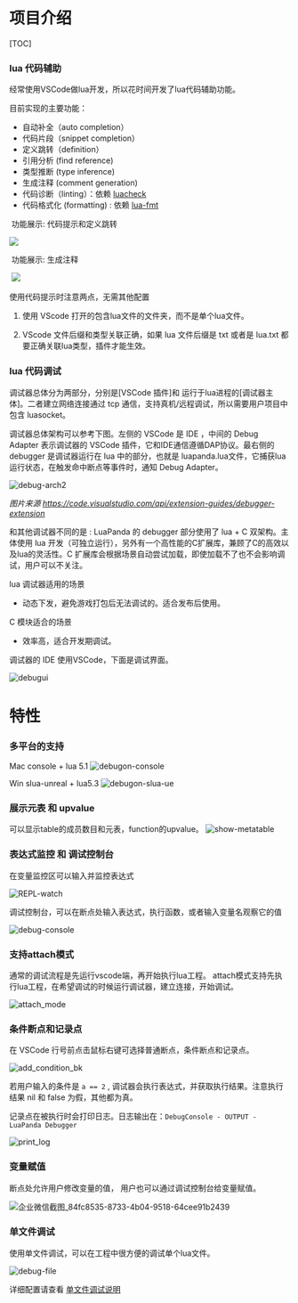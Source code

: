# 项目介绍

[TOC]

### lua 代码辅助

经常使用VSCode做lua开发，所以花时间开发了lua代码辅助功能。

目前实现的主要功能：

- 自动补全（auto completion）
- 代码片段（snippet completion）
- 定义跳转（definition）
- 引用分析  (find reference)
- 类型推断  (type inference)
- 生成注释  (comment generation)
- 代码诊断（linting）：依赖 [luacheck](https://github.com/mpeterv/luacheck)
- 代码格式化  (formatting)  :  依赖 [lua-fmt](https://github.com/trixnz/lua-fmt)



​    功能展示: 代码提示和定义跳转

![](../Res/feature-introduction/codeDefAndCompleting.gif)



​    功能展示: 生成注释	

​    ![](../Res/feature-introduction/generateComments.gif)	

使用代码提示时注意两点，无需其他配置

1. 使用 VScode 打开的包含lua文件的文件夹，而不是单个lua文件。

2. VScode 文件后缀和类型关联正确，如果 lua 文件后缀是 txt 或者是 lua.txt 都要正确关联lua类型，插件才能生效。

   

### lua 代码调试

调试器总体分为两部分，分别是[VSCode 插件]和 运行于lua进程的[调试器主体]。二者建立网络连接通过 tcp 通信，支持真机/远程调试，所以需要用户项目中包含 luasocket。

调试器总体架构可以参考下图。左侧的 VSCode 是 IDE ，中间的 Debug Adapter 表示调试器的 VSCode 插件，它和IDE通信遵循DAP协议。最右侧的 debugger 是调试器运行在 lua 中的部分，也就是 luapanda.lua文件，它捕获lua 运行状态，在触发命中断点等事件时，通知 Debug Adapter。

![debug-arch2](../Res/feature-introduction/debug-arch2.png)

*图片来源 https://code.visualstudio.com/api/extension-guides/debugger-extension*



和其他调试器不同的是 : LuaPanda 的 debugger 部分使用了 lua + C 双架构。主体使用 lua 开发（可独立运行），另外有一个高性能的C扩展库，兼顾了C的高效以及lua的灵活性。C 扩展库会根据场景自动尝试加载，即使加载不了也不会影响调试，用户可以不关注。

lua 调试器适用的场景

- 动态下发，避免游戏打包后无法调试的。适合发布后使用。

C 模块适合的场景

- 效率高，适合开发期调试。

调试器的 IDE 使用VSCode，下面是调试界面。

![debugui](../Res/feature-introduction/debugui.png)



# 特性

### 多平台的支持

Mac  console + lua 5.1
![debugon-console](../Res/feature-introduction/debugon-console.png)

Win  slua-unreal + lua5.3
![debugon-slua-ue](../Res/feature-introduction/debugon-slua-ue.png)



### 展示元表 和 upvalue

可以显示table的成员数目和元表，function的upvalue。
![show-metatable](../Res/feature-introduction/show-metatable.png)



### 表达式监控 和 调试控制台

在变量监控区可以输入并监控表达式

![REPL-watch](../Res/feature-introduction/REPL-watch.png)

调试控制台，可以在断点处输入表达式，执行函数，或者输入变量名观察它的值

![debug-console](../Res/feature-introduction/debug-console.png)



### 支持attach模式

通常的调试流程是先运行vscode端，再开始执行lua工程。
attach模式支持先执行lua工程，在希望调试的时候运行调试器，建立连接，开始调试。

![attach_mode](../Res/feature-introduction/attach_mode.GIF)



### 条件断点和记录点

在 VSCode 行号前点击鼠标右键可选择普通断点，条件断点和记录点。

![add_condition_bk](../Res/feature-introduction/add_condition_bk.png)

若用户输入的条件是 `a == 2` , 调试器会执行表达式，并获取执行结果。注意执行结果 nil 和 false 为假，其他都为真。

记录点在被执行时会打印日志。日志输出在：`DebugConsole - OUTPUT - LuaPanda Debugger` 

![print_log](../Res/feature-introduction/print_log.png)



### 变量赋值

断点处允许用户修改变量的值， 用户也可以通过调试控制台给变量赋值。

![企业微信截图_84fc8535-8733-4b04-9518-64cee91b2439](../Res/feature-introduction/set-var-value.gif?raw=true)



### 单文件调试

使用单文件调试，可以在工程中很方便的调试单个lua文件。

![debug-file](../Res/debug-file.GIF?raw=true)

详细配置请查看 [单文件调试说明](https://github.com/Tencent/LuaPanda/blob/master/Docs/Manual/debug-file.md)


